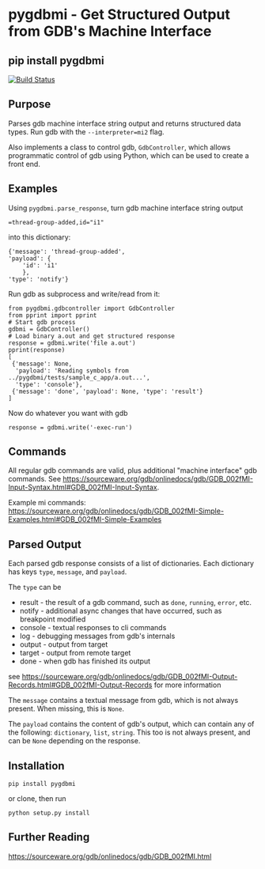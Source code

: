 # pygdbmi - Get Structured Output from GDB's Machine Interface
## pip install pygdbmi
[![Build Status](https://travis-ci.org/cs01/pygdbmi.svg?branch=master)](https://travis-ci.org/cs01/pygdbmi)

## Purpose
Parses gdb machine interface string output and returns structured data types. Run gdb with the `--interpreter=mi2` flag.

Also implements a class to control gdb, `GdbController`, which allows programmatic control of gdb using Python, which can be used to create a front end.

## Examples
Using `pygdbmi.parse_response`, turn gdb machine interface string output

    =thread-group-added,id="i1"

into this dictionary:

    {'message': 'thread-group-added',
    'payload': {
        'id': 'i1'
        },
    'type': 'notify'}

Run gdb as subprocess and write/read from it:

    from pygdbmi.gdbcontroller import GdbController
    from pprint import pprint
    # Start gdb process
    gdbmi = GdbController()
    # Load binary a.out and get structured response
    response = gdbmi.write('file a.out')
    pprint(response)
    [
     {'message': None,
      'payload': 'Reading symbols from ../pygdbmi/tests/sample_c_app/a.out...',
      'type': 'console'},
     {'message': 'done', 'payload': None, 'type': 'result'}
    ]

Now do whatever you want with gdb

    response = gdbmi.write('-exec-run')

## Commands

All regular gdb commands are valid, plus additional "machine interface" gdb commands. See https://sourceware.org/gdb/onlinedocs/gdb/GDB_002fMI-Input-Syntax.html#GDB_002fMI-Input-Syntax.

Example mi commands: https://sourceware.org/gdb/onlinedocs/gdb/GDB_002fMI-Simple-Examples.html#GDB_002fMI-Simple-Examples

## Parsed Output
Each parsed gdb response consists of a list of dictionaries. Each dictionary has keys `type`, `message`, and `payload`.

The `type` can be

* result - the result of a gdb command, such as `done`, `running`, `error`, etc.
* notify - additional async changes that have occurred, such as breakpoint modified
* console - textual responses to cli commands
* log - debugging messages from gdb's internals
* output - output from target
* target - output from remote target
* done - when gdb has finished its output

see https://sourceware.org/gdb/onlinedocs/gdb/GDB_002fMI-Output-Records.html#GDB_002fMI-Output-Records for more information

The `message` contains a textual message from gdb,  which is not always present. When missing, this is `None`.

The `payload` contains the content of gdb's output, which can contain any of the following: `dictionary`, `list`, `string`. This too is not always present, and can be `None` depending on the response.

## Installation

    pip install pygdbmi

or clone, then run

    python setup.py install

## Further Reading

https://sourceware.org/gdb/onlinedocs/gdb/GDB_002fMI.html

